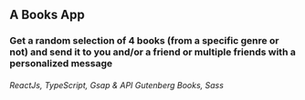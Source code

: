 ## A Books App

### Get a random selection of 4 books (from a specific genre or not) and send it to you and/or a friend or multiple friends with a personalized message

###### ReactJs, TypeScript, Gsap & API Gutenberg Books, Sass
